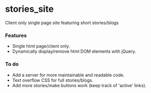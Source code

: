 # stories_site
Client only single page site featuring short stories/blogs

### Features
* Single html page/client only.
* Dynamically display/remove html DOM elements with jQuery.

### To do
* Add a server for more maintainable and readable code.
* Text overflow CSS for full stories/blogs.
* Add more stories/make buttons work (keep track of 'active' links).
